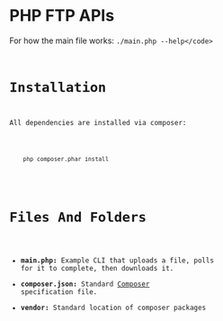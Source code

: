 PHP FTP APIs
============
For how the main file works: <code>./main.php --help</code\>

Installation
============
All dependencies are installed via composer:
<pre>
  <code>
    php composer.phar install
  </code>
</pre>

Files And Folders
=================
* **main.php:** Example CLI that uploads a file, polls for it to complete, then downloads it.
* **composer.json:** Standard [Composer](https://getcomposer.org/doc/01-basic-usage.md) specification file.
* **vendor:** Standard location of composer packages